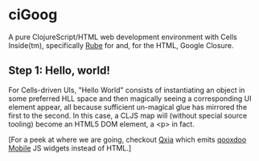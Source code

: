 # ciGoog

A pure ClojureScript/HTML web development environment with Cells Inside(tm), specifically [Rube](https://github.com/kennytilton/rube) for and, for the HTML, Google Closure.

## Step 1: Hello, world!
For Cells-driven UIs, "Hello World" consists of instantiating an object in some preferred HLL space and then magically seeing a corresponding UI element appear, all because sufficient un-magical glue has mirrored the first to the second. In this case, a CLJS map will (without special source tooling) become an HTML5 DOM element, a \<p\> in fact.

\[For a peek at where we are going, checkout [Qxia](https://github.com/kennytilton/qxia) which emits [qooxdoo Mobile](http://www.qooxdoo.org/5.0.1/pages/mobile.html) JS widgets instead of HTML.\]
